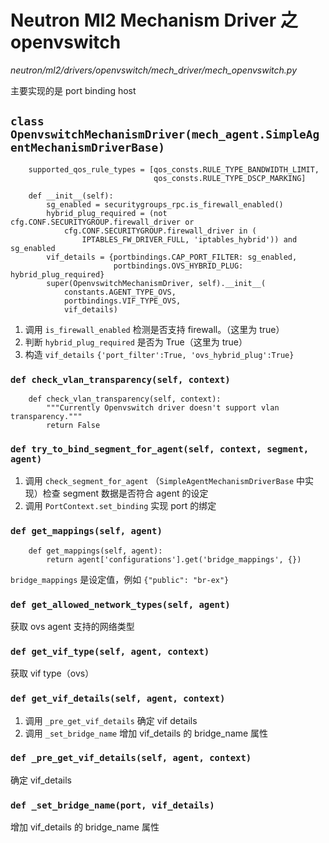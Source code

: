 # Neutron Ml2 Mechanism Driver 之 openvswitch

*neutron/ml2/drivers/openvswitch/mech_driver/mech_openvswitch.py*

主要实现的是 port binding host

## `class OpenvswitchMechanismDriver(mech_agent.SimpleAgentMechanismDriverBase)`

```
    supported_qos_rule_types = [qos_consts.RULE_TYPE_BANDWIDTH_LIMIT,
                                qos_consts.RULE_TYPE_DSCP_MARKING]

    def __init__(self):
        sg_enabled = securitygroups_rpc.is_firewall_enabled()
        hybrid_plug_required = (not cfg.CONF.SECURITYGROUP.firewall_driver or
            cfg.CONF.SECURITYGROUP.firewall_driver in (
                IPTABLES_FW_DRIVER_FULL, 'iptables_hybrid')) and sg_enabled
        vif_details = {portbindings.CAP_PORT_FILTER: sg_enabled,
                       portbindings.OVS_HYBRID_PLUG: hybrid_plug_required}
        super(OpenvswitchMechanismDriver, self).__init__(
            constants.AGENT_TYPE_OVS,
            portbindings.VIF_TYPE_OVS,
            vif_details)
```

1. 调用 `is_firewall_enabled` 检测是否支持 firewall。（这里为 true）
2. 判断 `hybrid_plug_required` 是否为 True（这里为 true）
3. 构造 `vif_details` `{'port_filter':True, 'ovs_hybrid_plug':True}`

### `def check_vlan_transparency(self, context)`

```
    def check_vlan_transparency(self, context):
        """Currently Openvswitch driver doesn't support vlan transparency."""
        return False
```

### `def try_to_bind_segment_for_agent(self, context, segment, agent)`

1. 调用 `check_segment_for_agent` （`SimpleAgentMechanismDriverBase` 中实现）检查 segment 数据是否符合 agent 的设定
2. 调用 `PortContext.set_binding` 实现 port 的绑定

### `def get_mappings(self, agent)`

```
    def get_mappings(self, agent):
        return agent['configurations'].get('bridge_mappings', {})
```

`bridge_mappings` 是设定值，例如 `{"public": "br-ex"}`

### `def get_allowed_network_types(self, agent)`

获取 ovs agent 支持的网络类型

### `def get_vif_type(self, agent, context)`

获取 vif type（ovs）

### `def get_vif_details(self, agent, context)`

1. 调用 `_pre_get_vif_details` 确定 vif details
2. 调用 `_set_bridge_name` 增加 vif_details 的 bridge_name 属性

### `def _pre_get_vif_details(self, agent, context)`

确定 vif_details

### `def _set_bridge_name(port, vif_details)`

增加 vif_details 的 bridge_name 属性




